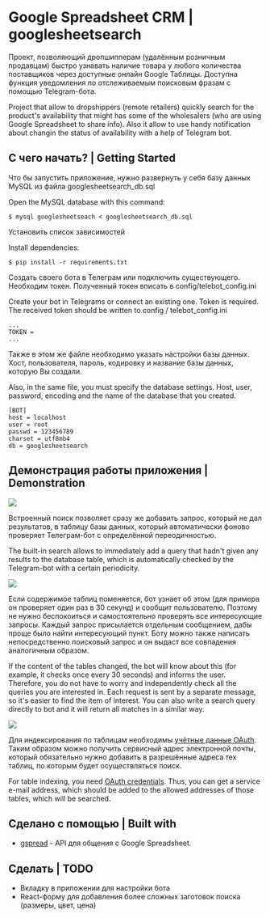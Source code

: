 # Google Spreadsheet CRM | googlesheetsearch
Проект, позволяющий дропшипперам (удалённым розничным продавцам) быстро узнавать наличие товара у любого количества поставщиков через доступные онлайн Google Таблицы. Доступна функция уведомления по отслеживаемым поисковым фразам с помощью Telegram-бота.

Project that allow to dropshippers (remote retailers) quickly search for the product's availability that might has some of the wholesalers (who are using Google Spreadsheet to share info). Also it allow to use handy notification about changin the status of availability with a help of Telegram bot.

## С чего начать? | Getting Started

Что бы запустить приложение, нужно развернуть у себя базу данных MySQL из файла googlesheetsearch_db.sql

Open the MySQL database with this command:
```
$ mysql googlesheetseach < googlesheetsearch_db.sql
```
Установить список зависимостей

Install dependencies:
```
$ pip install -r requirements.txt
```
Создать своего бота в Телеграм или подключить существующего. Необходим токен. Полученный токен вписать в config/telebot_config.ini

Create your bot in Telegrams or connect an existing one. Token is required. The received token should be written to config / telebot_config.ini
```
...
TOKEN = 
...
```
Также в этом же файле необходимо указать настройки базы данных. Хост, пользователя, пароль, кодировку и название базы данных, которую Вы создали.

Also, in the same file, you must specify the database settings. Host, user, password, encoding and the name of the database that you created.
```
[BOT]
host = localhost
user = root
passwd = 123456789
charset = utf8mb4
db = googlesheetsearch
```
## Демонстрация работы приложения | Demonstration

![](https://i.imgur.com/1dkA9S1.gif)

Встроенный поиск позволяет сразу же добавить запрос, который не дал результатов, в таблицу базы данных, который автоматически фоново проверяет Телеграм-бот с определённой переодичностью.

The built-in search allows to immediately add a query that hadn't given any results to the database table, which is automatically checked by the Telegram-bot with a certain periodicity.

![](https://i.imgur.com/ag0nGUN.gif)

Если содержимое таблиц поменяется, бот узнает об этом (для примера он проверяет один раз в 30 секунд) и сообщит пользователю. Поэтому не нужно беспокоиться и самостоятельно проверять все интересующие запросы. Каждый запрос присылается отдельным сообщением, дабы проще было найти интересующий пункт. Боту можно также написать непосредственно поисковый запрос и он выдаст все совпадения аналогичным образом.

If the content of the tables changed, the bot will know about this (for example, it checks once every 30 seconds) and informs the user. Therefore, you do not have to worry and independently check all the queries you are interested in. Each request is sent by a separate message, so it's easier to find the item of interest. You can also write a search query directly to bot and it will return all matches in a similar way.

![](https://i.imgur.com/0TD1I2e.gif)

Для индексирования по таблицам необходимы [учётные данные OAuth](http://gspread.readthedocs.io/en/latest/oauth2.html). Таким образом можно получить сервисный адрес электронной почты, который обязательно нужно добавить в разрешённые адреса тех таблиц, по которым будет осуществляться поиск.

For table indexing, you need [OAuth credentials](http://gspread.readthedocs.io/en/latest/oauth2.html). Thus, you can get a service e-mail address, which should be added to the allowed addresses of those tables, which will be searched.

## Сделано с помощью | Built with
* [gspread](https://github.com/burnash/gspread) - API для общения с Google Spreadsheet.

## Сделать | TODO
* Вкладку в приложении для настройки бота
* React-форму для добавления более сложных заготовок поиска (размеры, цвет, цена)
